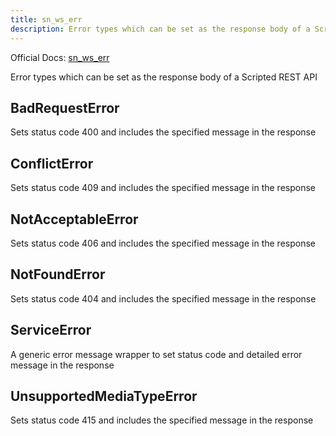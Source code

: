 ```yaml
---
title: sn_ws_err
description: Error types which can be set as the response body of a Scripted REST API
---
```

Official Docs: [sn_ws_err](https://docs.servicenow.com/search?q=sn_ws_err)

Error types which can be set as the response body of a Scripted REST API


## BadRequestError
Sets status code 400 and includes the specified message in the response

## ConflictError
Sets status code 409 and includes the specified message in the response

## NotAcceptableError
Sets status code 406 and includes the specified message in the response

## NotFoundError
Sets status code 404 and includes the specified message in the response

## ServiceError
A generic error message wrapper to set status code and detailed error message in the response

## UnsupportedMediaTypeError
Sets status code 415 and includes the specified message in the response
